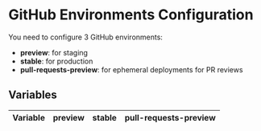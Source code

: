 # GitHub Environments Configuration

You need to configure 3 GitHub environments:

- **preview**: for staging
- **stable**: for production
- **pull-requests-preview**: for ephemeral deployments for PR reviews

## Variables

| Variable | preview | stable | pull-requests-preview |
| :------: | :-----: | :----: | :-------------------: |

